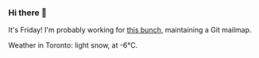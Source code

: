 ### Hi there :wave:

It's Friday! I'm probably working for [this bunch](https://github.com/kohofinancial), maintaining a Git mailmap.

Weather in Toronto: light snow, at -6°C.

